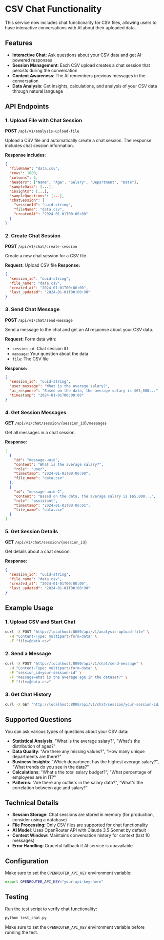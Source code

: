 # CSV Chat Functionality

This service now includes chat functionality for CSV files, allowing users to have interactive conversations with AI about their uploaded data.

## Features

- **Interactive Chat**: Ask questions about your CSV data and get AI-powered responses
- **Session Management**: Each CSV upload creates a chat session that persists during the conversation
- **Context Awareness**: The AI remembers previous messages in the conversation
- **Data Analysis**: Get insights, calculations, and analysis of your CSV data through natural language

## API Endpoints

### 1. Upload File with Chat Session
**POST** `/api/v1/analysis-upload-file`

Upload a CSV file and automatically create a chat session. The response includes chat session information.

**Response includes:**
```json
{
  "fileName": "data.csv",
  "rows": 1000,
  "columns": 5,
  "headers": ["Name", "Age", "Salary", "Department", "Date"],
  "sampleData": [...],
  "insights": [...],
  "sampleQuestions": [...],
  "chatSession": {
    "sessionId": "uuid-string",
    "fileName": "data.csv",
    "createdAt": "2024-01-01T00:00:00"
  }
}
```

### 2. Create Chat Session
**POST** `/api/v1/chat/create-session`

Create a new chat session for a CSV file.

**Request:** Upload CSV file
**Response:**
```json
{
  "session_id": "uuid-string",
  "file_name": "data.csv",
  "created_at": "2024-01-01T00:00:00",
  "last_updated": "2024-01-01T00:00:00"
}
```

### 3. Send Chat Message
**POST** `/api/v1/chat/send-message`

Send a message to the chat and get an AI response about your CSV data.

**Request:** Form data with:
- `session_id`: Chat session ID
- `message`: Your question about the data
- `file`: The CSV file

**Response:**
```json
{
  "session_id": "uuid-string",
  "user_message": "What is the average salary?",
  "ai_response": "Based on the data, the average salary is $65,000...",
  "timestamp": "2024-01-01T00:00:00"
}
```

### 4. Get Session Messages
**GET** `/api/v1/chat/session/{session_id}/messages`

Get all messages in a chat session.

**Response:**
```json
[
  {
    "id": "message-uuid",
    "content": "What is the average salary?",
    "role": "user",
    "timestamp": "2024-01-01T00:00:00",
    "file_name": "data.csv"
  },
  {
    "id": "message-uuid-2",
    "content": "Based on the data, the average salary is $65,000...",
    "role": "assistant",
    "timestamp": "2024-01-01T00:00:01",
    "file_name": "data.csv"
  }
]
```

### 5. Get Session Details
**GET** `/api/v1/chat/session/{session_id}`

Get details about a chat session.

**Response:**
```json
{
  "session_id": "uuid-string",
  "file_name": "data.csv",
  "created_at": "2024-01-01T00:00:00",
  "last_updated": "2024-01-01T00:00:00"
}
```

## Example Usage

### 1. Upload CSV and Start Chat
```bash
curl -X POST "http://localhost:8000/api/v1/analysis-upload-file" \
  -H "Content-Type: multipart/form-data" \
  -F "file=@data.csv"
```

### 2. Send a Message
```bash
curl -X POST "http://localhost:8000/api/v1/chat/send-message" \
  -H "Content-Type: multipart/form-data" \
  -F "session_id=your-session-id" \
  -F "message=What is the average age in the dataset?" \
  -F "file=@data.csv"
```

### 3. Get Chat History
```bash
curl -X GET "http://localhost:8000/api/v1/chat/session/your-session-id/messages"
```

## Supported Questions

You can ask various types of questions about your CSV data:

- **Statistical Analysis**: "What is the average salary?", "What's the distribution of ages?"
- **Data Quality**: "Are there any missing values?", "How many unique departments are there?"
- **Business Insights**: "Which department has the highest average salary?", "What trends do you see in the data?"
- **Calculations**: "What's the total salary budget?", "What percentage of employees are in IT?"
- **Patterns**: "Are there any outliers in the salary data?", "What's the correlation between age and salary?"

## Technical Details

- **Session Storage**: Chat sessions are stored in memory (for production, consider using a database)
- **File Processing**: Only CSV files are supported for chat functionality
- **AI Model**: Uses OpenRouter API with Claude 3.5 Sonnet by default
- **Context Window**: Maintains conversation history for context (last 10 messages)
- **Error Handling**: Graceful fallback if AI service is unavailable

## Configuration

Make sure to set the `OPENROUTER_API_KEY` environment variable:

```bash
export OPENROUTER_API_KEY="your-api-key-here"
```

## Testing

Run the test script to verify chat functionality:

```bash
python test_chat.py
```

Make sure to set the `OPENROUTER_API_KEY` environment variable before running the test. 